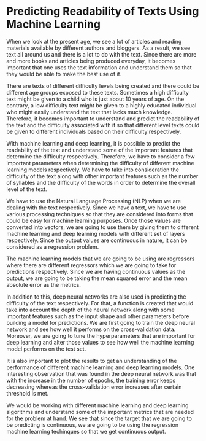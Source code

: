 # Predicting Readability of Texts Using Machine Learning

When we look at the present age, we see a lot of articles and reading materials available by different authors and bloggers. As a result, we see text all around us and there is a lot to do with the text. Since there are more and more books and articles being produced everyday, it becomes important that one uses the text information and understand them so that they would be able to make the best use of it. 

There are texts of different difficulty levels being created and there could be different age groups exposed to these texts. Sometimes a high difficulty text might be given to a child who is just about 10 years of age. On the contrary, a low difficulty text might be given to a highly educated individual who might easily understand the text that lacks much knowledge. Therefore, it becomes important to understand and predict the readability of the text and the difficulty associated with it so that different level texts could be given to different individuals based on their difficulty respectively. 

With machine learning and deep learning, it is possible to predict the readability of the text and understand some of the important features that determine the difficulty respectively. Therefore, we have to consider a few important parameters when determining the difficulty of different machine learning models respectively. We have to take into consideration the difficulty of the text along with other important features such as the number of syllables and the difficulty of the words in order to determine the overall level of the text. 

We have to use the Natural Language Processing (NLP) when we are dealing with the text respectively. Since we have a text, we have to use various processing techniques so that they are considered into forms that could be easy for machine learning purposes. Once those values are converted into vectors, we are going to use them by giving them to different machine learning and deep learning models with different set of layers respectively. Since the output values are continuous in nature, it can be considered as a regression problem.

The machine learning models that we are going to be using are regressors where there are different regressors which we are going to take for predictions respectively. Since we are having continuous values as the output, we are going to be taking the mean squared error and the mean absolute error as the metrics. 

In addition to this, deep neural networks are also used in predicting the difficulty of the text respectively. For that, a function is created that would take into account the depth of the neural network along with some important features such as the input shape and other parameters before building a model for predictions. We are first going to train the deep neural network and see how well it performs on the cross-validation data. Moreover, we are going to tune the hyperparameters that are important for deep learning and alter those values to see how well the machine learning model performs on the test set. 

It is also important to plot the results to get an understanding of the performance of different machine learning and deep learning models. One interesting observation that was found in the deep neural network was that with the increase in the number of epochs, the training error keeps decreasing whereas the cross-validation error increases after certain threshold is met. 

We would be working with different machine learning and deep learning algorithms and understand some of the important metrics that are needed for the problem at hand. We see that since the target that we are going to be predicting is continuous, we are going to be using the regression machine learning techinques so that we get continuous output.
